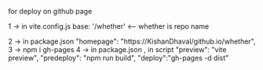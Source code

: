 for deploy on github page

1 -> in vite.config.js
    base: '/whether' <-- whether is repo name

2 -> in package.json
      "homepage": "https://KishanDhaval/github.io/whether",
3 -> npm i gh-pages
4 -> in package.json , in script
    "preview": "vite preview",
    "predeploy": "npm run build",
    "deploy":"gh-pages -d dist"